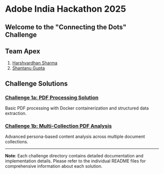 # Adobe India Hackathon 2025

## Welcome to the "Connecting the Dots" Challenge

## Team Apex

1. [Harshvardhan Sharma](https://github.com/Harshvardhan2164)
2. [Shantanu Gupta](https://github.com/shantanugupta2004)

## Challenge Solutions

### [Challenge 1a: PDF Processing Solution](./1A/README.md)
Basic PDF processing with Docker containerization and structured data extraction.

### [Challenge 1b: Multi-Collection PDF Analysis](./1B/README.md)
Advanced persona-based content analysis across multiple document collections.

---

**Note**: Each challenge directory contains detailed documentation and implementation details. Please refer to the individual README files for comprehensive information about each solution.